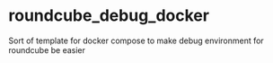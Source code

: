 # roundcube_debug_docker
Sort of template for docker compose to make debug environment for roundcube be easier
